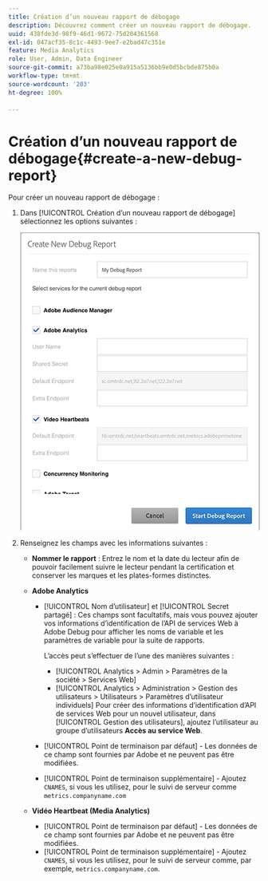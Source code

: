```yaml
---
title: Création d’un nouveau rapport de débogage
description: Découvrez comment créer un nouveau rapport de débogage.
uuid: 438fde3d-98f9-46d1-9672-75d204361568
exl-id: 047acf35-8c1c-4493-9ee7-e2bad47c351e
feature: Media Analytics
role: User, Admin, Data Engineer
source-git-commit: a73ba98e025e0a915a5136bb9e0d5bcbde875b0a
workflow-type: tm+mt
source-wordcount: '203'
ht-degree: 100%

---
```


# Création d’un nouveau rapport de débogage{#create-a-new-debug-report}

Pour créer un nouveau rapport de débogage :

1. Dans [!UICONTROL Création d’un nouveau rapport de débogage] sélectionnez les options suivantes :

   ![](assets/create-new-debug-report.png)

1. Renseignez les champs avec les informations suivantes :

   * **Nommer le rapport** : Entrez le nom et la date du lecteur afin de pouvoir facilement suivre le lecteur pendant la certification et conserver les marques et les plates-formes distinctes.
   * **Adobe Analytics**

      * [!UICONTROL Nom d’utilisateur] et [!UICONTROL Secret partagé] : Ces champs sont facultatifs, mais vous pouvez ajouter vos informations d’identification de l’API de services Web à Adobe Debug pour afficher les noms de variable et les paramètres de variable pour la suite de rapports.

         L’accès peut s’effectuer de l’une des manières suivantes :

         * [!UICONTROL Analytics > Admin > Paramètres de la société > Services Web]
         * [!UICONTROL Analytics > Administration > Gestion des utilisateurs > Utilisateurs > Paramètres d’utilisateur individuels]  Pour créer des informations d’identification d’API de services Web pour un nouvel utilisateur, dans [!UICONTROL Gestion des utilisateurs], ajoutez l’utilisateur au groupe d’utilisateurs **Accès au service Web**.
      * [!UICONTROL Point de terminaison par défaut] - Les données de ce champ sont fournies par Adobe et ne peuvent pas être modifiées.
      * [!UICONTROL Point de terminaison supplémentaire] - Ajoutez `CNAMES`, si vous les utilisez, pour le suivi de serveur comme `metrics.companyname.com`
   * **Vidéo Heartbeat (Media Analytics)**

      * [!UICONTROL Point de terminaison par défaut] - Les données de ce champ sont fournies par Adobe et ne peuvent pas être modifiées.
      * [!UICONTROL Point de terminaison supplémentaire] - Ajoutez `CNAMES`, si vous les utilisez, pour le suivi de serveur comme, par exemple, `metrics.companyname.com`.
